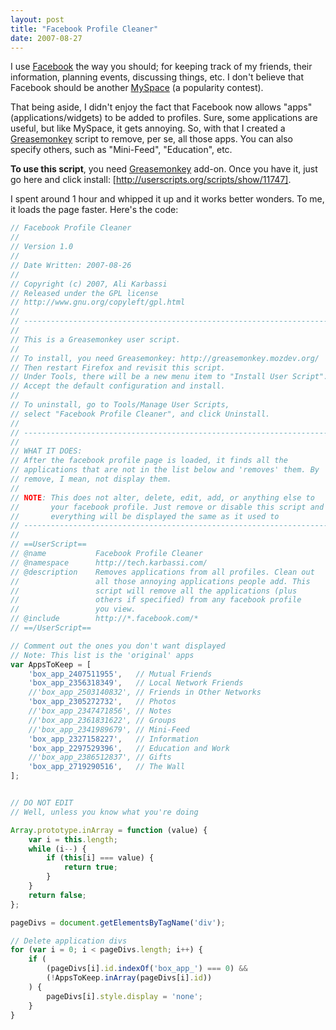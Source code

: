 ```yaml
---
layout: post
title: "Facebook Profile Cleaner"
date: 2007-08-27
---
```


I use [Facebook] the way you should; for keeping track of my friends, their information, planning events, discussing things, etc. I don't believe that Facebook should be another [MySpace] (a popularity contest).

That being aside, I didn't enjoy the fact that Facebook now allows "apps" (applications/widgets) to be added to profiles. Sure, some applications are useful, but like MySpace, it gets annoying. So, with that I created a [Greasemonkey] script to remove, per se, all those apps. You can also specify others, such as "Mini-Feed", "Education", etc.

**To use this script**, you need [Greasemonkey] add-on. Once you have it, just go here and click install: [http://userscripts.org/scripts/show/11747].

I spent around 1 hour and whipped it up and it works better wonders. To me, it loads the page faster. Here's the code:

```javascript
// Facebook Profile Cleaner
//
// Version 1.0
//
// Date Written: 2007-08-26
//
// Copyright (c) 2007, Ali Karbassi
// Released under the GPL license
// http://www.gnu.org/copyleft/gpl.html
//
// --------------------------------------------------------------------
//
// This is a Greasemonkey user script.
//
// To install, you need Greasemonkey: http://greasemonkey.mozdev.org/
// Then restart Firefox and revisit this script.
// Under Tools, there will be a new menu item to "Install User Script".
// Accept the default configuration and install.
//
// To uninstall, go to Tools/Manage User Scripts,
// select "Facebook Profile Cleaner", and click Uninstall.
//
// --------------------------------------------------------------------
//
// WHAT IT DOES:
// After the facebook profile page is loaded, it finds all the
// applications that are not in the list below and 'removes' them. By
// remove, I mean, not display them.
//
// NOTE: This does not alter, delete, edit, add, or anything else to
//       your facebook profile. Just remove or disable this script and
//       everything will be displayed the same as it used to
// --------------------------------------------------------------------
//
// ==UserScript==
// @name           Facebook Profile Cleaner
// @namespace      http://tech.karbassi.com/
// @description    Removes applications from all profiles. Clean out
//                 all those annoying applications people add. This
//                 script will remove all the applications (plus
//                 others if specified) from any facebook profile
//                 you view.
// @include        http://*.facebook.com/*
// ==/UserScript==

// Comment out the ones you don't want displayed
// Note: This list is the 'original' apps
var AppsToKeep = [
    'box_app_2407511955',   // Mutual Friends
    'box_app_2356318349',   // Local Network Friends
    //'box_app_2503140832', // Friends in Other Networks
    'box_app_2305272732',   // Photos
    //'box_app_2347471856', // Notes
    //'box_app_2361831622', // Groups
    //'box_app_2341989679', // Mini-Feed
    'box_app_2327158227',   // Information
    'box_app_2297529396',   // Education and Work
    //'box_app_2386512837', // Gifts
    'box_app_2719290516',   // The Wall
];


// DO NOT EDIT
// Well, unless you know what you're doing

Array.prototype.inArray = function (value) {
    var i = this.length;
    while (i--) {
        if (this[i] === value) {
            return true;
        }
    }
    return false;
};

pageDivs = document.getElementsByTagName('div');

// Delete application divs
for (var i = 0; i < pageDivs.length; i++) {
    if (
        (pageDivs[i].id.indexOf('box_app_') === 0) &&
        (!AppsToKeep.inArray(pageDivs[i].id))
    ) {
        pageDivs[i].style.display = 'none';
    }
}
```

[Facebook]: http://www.facebook.com
[MySpace]: http://www.myspace.com
[Greasemonkey]: https://addons.mozilla.org/en-US/firefox/addon/748
[http://userscripts.org/scripts/show/11747]: http://userscripts.org/scripts/show/11747
